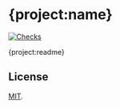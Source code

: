 # {project:name}

[![Checks](https://img.shields.io/github/actions/workflow/status/{repo:owner}/{repo:name}/checks.yml?style=flat-square&colorA=22272d&colorB=22272d&label=checks)](https://github.com/{repo:owner}}/{repo:name}/actions/workflows/checks.yml)

{project:readme}

## License

[MIT](LICENSE).
